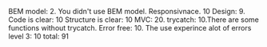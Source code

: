 BEM model: 2. You didn't use BEM model.
Responsivnace.  10
Design: 9.
Code is clear: 10
Structure is clear: 10
MVC: 20.
trycatch: 10.There are some functions without trycatch.
Error free: 10. The use experince alot of errors
level 3: 10
total:  91